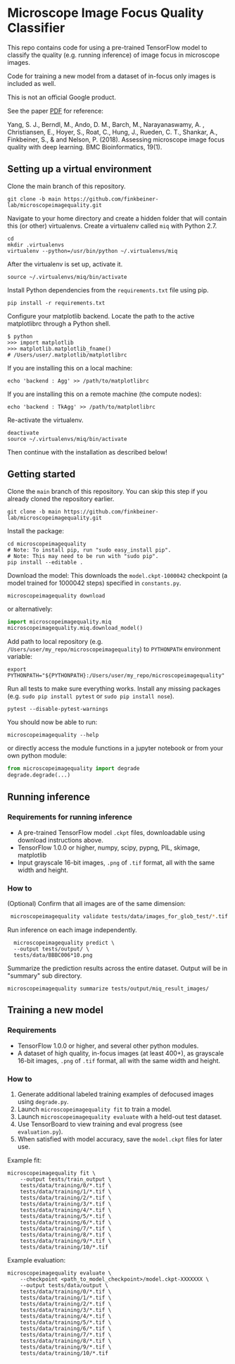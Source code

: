 Microscope Image Focus Quality Classifier
============================
This repo contains code for using a pre-trained TensorFlow model to classify the
quality (e.g. running inference) of image focus in microscope images.

Code for training a new model from a dataset of in-focus only images is included
as well.

This is not an official Google product.

See the paper [PDF](http://rdcu.be/I5cE) for reference:

Yang, S. J., Berndl, M., Ando, D. M., Barch, M., Narayanaswamy, A. , Christiansen, E., Hoyer, S., Roat, C., Hung, J., Rueden, C. T., Shankar, A., Finkbeiner, S., & and Nelson, P. (2018). Assessing microscope image focus quality with deep learning. BMC Bioinformatics, 19(1).

Setting up a virtual environment
--------------------------------
Clone the main branch of this repository.

```
git clone -b main https://github.com/finkbeiner-lab/microscopeimagequality.git
```

Navigate to your home directory and create a hidden folder that will contain this (or other) virtualenvs. Create a virtualenv called ```miq``` with Python 2.7.

```
cd
mkdir .virtualenvs
virtualenv --python=/usr/bin/python ~/.virtualenvs/miq
```

After the virtualenv is set up, activate it.

```
source ~/.virtualenvs/miq/bin/activate
```

Install Python dependencies from the ```requirements.txt``` file using pip.

```
pip install -r requirements.txt
```

Configure your matplotlib backend. Locate the path to the active matplotlibrc through a Python shell.

```
$ python
>>> import matplotlib
>>> matplotlib.matplotlib_fname()
# /Users/user/.matplotlib/matplotlibrc
```

If you are installing this on a local machine:

```
echo 'backend : Agg' >> /path/to/matplotlibrc
```

If you are installing this on a remote machine (the compute nodes):

```
echo 'backend : TkAgg' >> /path/to/matplotlibrc
```

Re-activate the virtualenv.

```
deactivate
source ~/.virtualenvs/miq/bin/activate
```

Then continue with the installation as described below!

Getting started
-------------

Clone the `main` branch of this repository. You can skip this step if you already cloned the repository earlier.

```
git clone -b main https://github.com/finkbeiner-lab/microscopeimagequality.git
```

Install the package:

```
cd microscopeimagequality
# Note: To install pip, run "sudo easy_install pip".
# Note: This may need to be run with "sudo pip".
pip install --editable .
```

Download the model:
This downloads the `model.ckpt-1000042` checkpoint (a model trained
for 1000042 steps) specified in `constants.py`.
```
microscopeimagequality download 
```
or alternatively:
```python
import microscopeimagequality.miq
microscopeimagequality.miq.download_model()
```

Add path to local repository (e.g. `/Users/user/my_repo/microscopeimagequality`)
to `PYTHONPATH` environment variable:
```
export PYTHONPATH="${PYTHONPATH}:/Users/user/my_repo/microscopeimagequality"
```

Run all tests to make sure everything works. Install any missing
packages (e.g. `sudo pip install pytest` or `sudo pip install nose`).
```
pytest --disable-pytest-warnings
```

You should now be able to run:
```
microscopeimagequality --help
```

or directly access the
module functions in a jupyter notebook or from your own python module:
```python
from microscopeimagequality import degrade
degrade.degrade(...)
```

Running inference
-------------
### Requirements for running inference
* A pre-trained TensorFlow model `.ckpt` files, downloadable using
  download instructions above.
* TensorFlow 1.0.0 or higher, numpy, scipy, pypng, PIL, skimage, matplotlib
* Input grayscale 16-bit images, `.png` of `.tif` format, all with the same
width and height.

### How to

(Optional) Confirm that all images are of the same dimension:
```sh
 microscopeimagequality validate tests/data/images_for_glob_test/*.tif --width 100 --height 100
```

Run inference on each image independently.

```
  microscopeimagequality predict \
  --output tests/output/ \
  tests/data/BBBC006*10.png
```

Summarize the prediction results across the entire dataset. Output will be in
"summary" sub directory.
```
microscopeimagequality summarize tests/output/miq_result_images/
```

Training a new model
----------------

### Requirements
* TensorFlow 1.0.0 or higher, and several other python modules.
* A dataset of high quality, in-focus images (at least 400+), as grayscale 16-bit
images, `.png` of `.tif` format, all with the same width and height.

### How to

1. Generate additional labeled training examples of defocused images using `degrade.py`.
1. Launch `microscopeimagequality fit` to train a model.
1. Launch `microscopeimagequality evaluate` with a held-out test dataset.
1. Use TensorBoard to view training and eval progress (see `evaluation.py`).
1. When satisfied with model accuracy, save the `model.ckpt` files for later use.


Example fit:
```
microscopeimagequality fit \
	--output tests/train_output \
	tests/data/training/0/*.tif \
	tests/data/training/1/*.tif \
	tests/data/training/2/*.tif \
	tests/data/training/3/*.tif \
	tests/data/training/4/*.tif \
	tests/data/training/5/*.tif \
	tests/data/training/6/*.tif \
	tests/data/training/7/*.tif \
	tests/data/training/8/*.tif \
	tests/data/training/9/*.tif \
	tests/data/training/10/*.tif
```
Example evaluation:
```
microscopeimagequality evaluate \
	--checkpoint <path_to_model_checkpoint>/model.ckpt-XXXXXXX \
	--output tests/data/output \
	tests/data/training/0/*.tif \
	tests/data/training/1/*.tif \
	tests/data/training/2/*.tif \
	tests/data/training/3/*.tif \
	tests/data/training/4/*.tif \
	tests/data/training/5/*.tif \
	tests/data/training/6/*.tif \
	tests/data/training/7/*.tif \
	tests/data/training/8/*.tif \
	tests/data/training/9/*.tif \
	tests/data/training/10/*.tif
```


